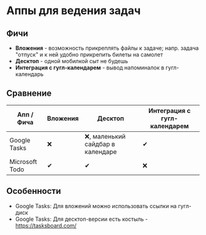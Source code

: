 # Аппы для ведения задач

## Фичи

- **Вложения** - возможность прикреплять файлы к задаче; напр. задача "отпуск" и к ней удобно прикрепить билеты на
  самолет
- **Десктоп** - одной мобилкой сыт не будешь
- **Интеграция с гугл-календарем** - вывод напоминалок в гугл-календарь

## Сравнение

| Апп / Фича     | Вложения | Десктоп                          | Интеграция с гугл-календарем |
|----------------|----------|----------------------------------|------------------------------|
| Google Tasks   | ❌        | ❌, маленький сайдбар в календаре | ✔                            |
| Microsoft Todo | ✔        | ✔                                | ❌                            |

## Особенности

- Google Tasks: Для вложений можно использовать ссылки на гугл-диск
- Google Tasks: Для десктоп-версии есть костыль - https://tasksboard.com/
